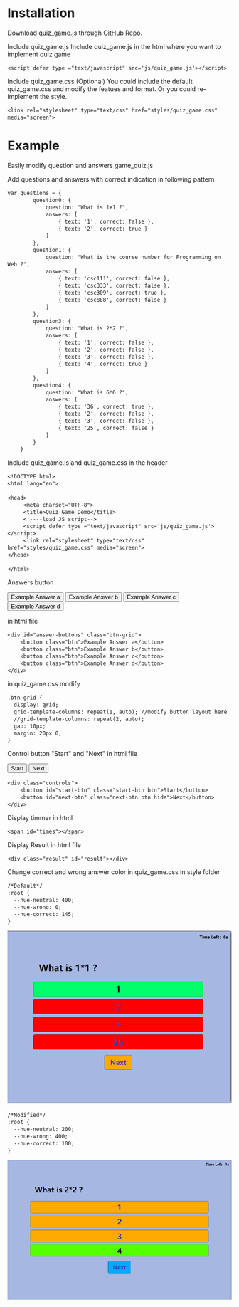 # Installation

Download quiz_game.js through [GitHub Repo](https://github.com/csc309-winter-2022/js-library-jinsiqi1.git).

Include quiz_game.js 
Include quiz_game.js in the html where you want to implement quiz game
```
<script defer type ="text/javascript" src='js/quiz_game.js'></script>
```

Include quiz_game.css (Optional)
You could include the default quiz_game.css and modify the featues and format. Or you could re-implement the style.
```
<link rel="stylesheet" type="text/css" href="styles/quiz_game.css" media="screen">

```

# Example

Easily modify question and answers game_quiz.js

Add questions and answers with correct indication in following pattern
```
var questions = {
        question0: {
            question: "What is 1+1 ?",
            answers: [
                { text: '1', correct: false },
                { text: '2', correct: true }
            ]
        },
        question1: {
            question: "What is the course number for Programming on Web ?",
            answers: [
                { text: 'csc111', correct: false },
                { text: 'csc333', correct: false },
                { text: 'csc309', correct: true },
                { text: 'csc888', correct: false }
            ]
        },
        question3: {
            question: "What is 2*2 ?",
            answers: [
                { text: '1', correct: false },
                { text: '2', correct: false },
                { text: '3', correct: false },
                { text: '4', correct: true }
            ]
        },
        question4: {
            question: "What is 6*6 ?",
            answers: [
                { text: '36', correct: true },
                { text: '2', correct: false },
                { text: '3', correct: false },
                { text: '25', correct: false }
            ]
        }
    }
```

Include quiz_game.js and quiz_game.css in the header
```
<!DOCTYPE html>
<html lang="en">

<head>
     <meta charset="UTF-8">
     <title>Quiz Game Demo</title>
     <!----load JS script-->
     <script defer type ="text/javascript" src='js/quiz_game.js'></script>
     <link rel="stylesheet" type="text/css" href="styles/quiz_game.css" media="screen">
</head>

</html>
```

Answers button 
<div id="answer-buttons" class="btn-grid">
                    <button class="btn">Example Answer a</button>
                    <button class="btn">Example Answer b</button>
                    <button class="btn">Example Answer c</button>
                    <button class="btn">Example Answer d</button>
               </div>

in html file
```
<div id="answer-buttons" class="btn-grid">
    <button class="btn">Example Answer a</button>
    <button class="btn">Example Answer b</button>
    <button class="btn">Example Answer c</button>
    <button class="btn">Example Answer d</button>
</div>
```
in quiz_game.css modify
```
.btn-grid {
  display: grid;
  grid-template-columns: repeat(1, auto); //modify button layout here
  //grid-template-columns: repeat(2, auto);
  gap: 10px;
  margin: 20px 0;
}
```


Control button "Start" and "Next" in html file
<div class="controls">
    <button id="start-btn" class="start-btn btn">Start</button>
    <button id="next-btn" class="next-btn btn hide">Next</button>
</div>

```
<div class="controls">
    <button id="start-btn" class="start-btn btn">Start</button>
    <button id="next-btn" class="next-btn btn hide">Next</button>
</div>
```

Display timmer in html
```
<span id="times"></span>
```


Display Result in html file
```
<div class="result" id="result"></div>
```

Change correct and wrong answer color in quiz_game.css in style folder
```
/*Default*/
:root {
  --hue-neutral: 400;
  --hue-wrong: 0;
  --hue-correct: 145;
}
```
![RightOrWrong](img/RightOrWrong.png)


```
/*Modified*/
:root {
  --hue-neutral: 200;
  --hue-wrong: 400;
  --hue-correct: 100;
}

```
![Modify](img/modify.png)







